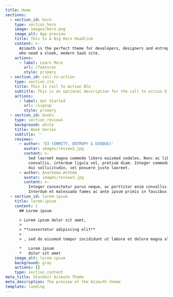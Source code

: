 ```yaml
---
title: Home
sections:
  - section_id: hero
    type: section_hero
    image: images/hero.png
    image_alt: App preview
    title: This Is A Big Hero Headline
    content: >-
      Azimuth is the perfect theme for developers, designers and entrepreneurs
      who need a sleek, modern SaaS site. 
    actions:
      - label: Learn More
        url: /features
        style: primary
  - section_id: call-to-action
    type: section_cta
    title: This Is Call To Action Blo
    subtitle: This is an optional description for the call to action block.
    actions:
      - label: Get Started
        url: /signup
        style: primary
  - section_id: books
    type: section_reviews
    background: white
    title: Book Series
    subtitle: ''
    reviews:
      - author: 'E3 (ENMITY, ENTROPY & EXODUS)'
        avatar: images/review2.jpg
        content: >-
          Sed laoreet magna commodo libero euismod sodales. Nunc ac libero
          convallis, interdum ligula vel, pretium diam. Integer commodo sem at
          dui sollicitudin, vel posuere justo laoreet.
      - author: Anathema Anthem
        avatar: images/review3.jpg
        content: >-
          Integer consectetur purus neque, ac porttitor enim convallis vitae.
          Interdum et malesuada fames ac ante ipsum primis in faucibus.
  - section_id: lorem-ipsum
    title: lorem-ipsum
    content: |
      ## Lorem ipsum

      > Lorem ipsum dolor sit amet, 
      >
      > **consectetur adipiscing elit**
      >
      > , sed do eiusmod tempor incididunt ut labore et dolore magna aliqua.

      *   Lorem ipsum
      *   dolor sit amet
    image_alt: lorem-ipsum
    background: gray
    actions: []
    type: section_content
meta_title: Stackbit Azimuth Theme
meta_description: The preview of the Azimuth theme
template: landing
---
```

